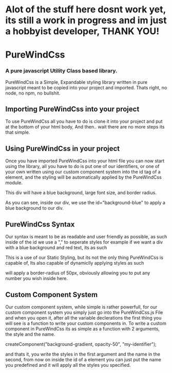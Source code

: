 # Alot of the stuff here dosnt work yet, its still a work in progress and im just a hobbyist developer, THANK YOU! 


# PureWindCss
### A pure javascript Utility Class based library.

PureWindCss is a Simple, Expandable styling library written in pure javascript meant to be copied into your project and imported. Thats right, no node, no npm, no bullshit.



## Importing PureWindCss into your project

To use PureWindCss all you have to do is clone it into your project and put <script type="module" src="PureWindCss.js"></script> at the bottom of your html body, And then.. wait there are no more steps its that simple.

## Using PureWindCss in your project

Once you have imported PureWindCss into your html file you can now start using the library, all you have to do is put one of our identifiers, or one of your own written using our custom component system into the id tag of a element, and the styling will be automatically applied by the PureWindCss module.




<!DOCTYPE html>
<html lang="en">
<head>
    <meta charset="UTF-8">
    <meta name="viewport" content="width=device-width, initial-scale=1.0">
    <title>PureWindCss</title>
</head>
<body>
    <div id="background-blue,font-size(24),border-radius(10)" class="box">This div will have a blue background, large font size, and border radius.</div>
    <script type="module" src="PureWindCss.js"></script>
</body>
</html>

As you can see, inside our div, we use the id="background-blue" to apply a blue background to our div.


## PureWindCss Syntax

Our syntax is meant to be as readable and user friendly as possible, as such inside of the id we use a "," to seperate styles for example if we want a div with a blue background and red text, its as such

<div id="background-blue,text-red"></div>

This is a use of our Static Styling, but its not the only thing PureWindCss is capable of, Its also capable of dynamiclly applying styles as such


<div id="border-radius(50)"></div> 
will apply a border-radius of 50px, obviously allowing you to put any number you wish inside here.



## Custom Component System


Our custom component system, while simple is rather powerfull, for our custom component system you simply just go into the PureWindCss.js File and when you open it, after all the variable declerations the first thing you will see is a function to write your custom components in. To write a custom component in PureWindCss its as simple as a function with 2 arguments, the style and the name.


createComponent("background-gradient, opacity-50", "my-identifier");


and thats it, you write the styles in the first argument and the name in the second, from now on inside the id of a element you can just put the name you predefined and it will apply all the styles you specified.




